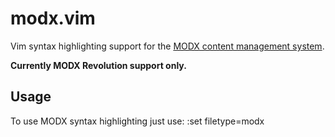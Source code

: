 # modx.vim

Vim syntax highlighting support for the [MODX content management system](http://modx.com).

**Currently MODX Revolution support only.**

## Usage
To use MODX syntax highlighting just use:
    :set filetype=modx
